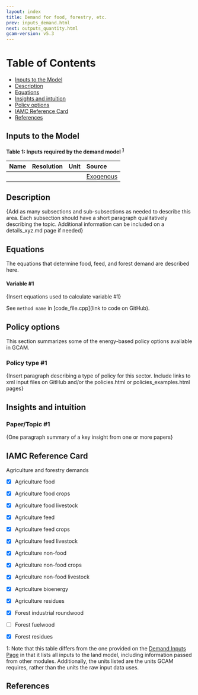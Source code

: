 ```yaml
---
layout: index
title: Demand for food, forestry, etc.
prev: inputs_demand.html
next: outputs_quantity.html
gcam-version: v5.3 
---
```


# Table of Contents

- [Inputs to the Model](#inputs-to-the-model)
- [Description](#description)
- [Equations](#equations)
- [Insights and intuition](#insights-and-intuition)
- [Policy options](#policy-options)
- [IAMC Reference Card](#iamc-reference-card)
- [References](#references)

## Inputs to the Model
**Table 1: Inputs required by the demand model <sup>[1](#table_footnote)</sup>**

| Name | Resolution | Unit | Source |
| :--- | :--- | :--- | :--- |
|  |  |  | [Exogenous](inputs_demand.html) |


## Description

{Add as many subsections and sub-subsections as needed to describe this area. Each subsection should have a short paragraph qualitatively describing the topic. Additional information can be included on a details_xyz.md page if needed}


## Equations 
The equations that determine food, feed, and forest demand are described here.

#### Variable #1

{Insert equations used to calculate variable #1}

See `method name` in [code_file.cpp](link to code on GitHub).

## Policy options 
This section summarizes some of the energy-based policy options available in GCAM. 

### Policy type #1

{Insert paragraph describing a type of policy for this sector. Include links to xml input files on GitHub and/or the policies.html or policies_examples.html pages}

## Insights and intuition

### Paper/Topic #1

{One paragraph summary of a key insight from one or more papers}

## IAMC Reference Card

Agriculture and forestry demands
- [X] Agriculture food
- [X] Agriculture food crops
- [X] Agriculture food livestock
- [X] Agriculture feed
- [X] Agriculture feed crops
- [X] Agriculture feed livestock
- [X] Agriculture non-food
- [X] Agriculture non-food crops
- [X] Agriculture non-food livestock
- [X] Agriculture bioenergy
- [X] Agriculture residues
- [X] Forest industrial roundwood
- [ ] Forest fuelwood
- [X] Forest residues



<a name="table_footnote">1</a>: Note that this table differs from the one provided on the [Demand Inputs Page](inputs_demand.html#description) in that it lists all inputs to the land model, including information passed from other modules. Additionally, the units listed are the units GCAM requires, rather than the units the raw input data uses.

## References



